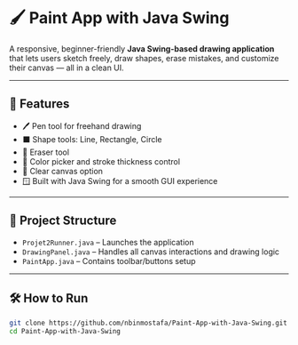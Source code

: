 # 🖌️ Paint App with Java Swing

A responsive, beginner-friendly **Java Swing-based drawing application** that lets users sketch freely, draw shapes, erase mistakes, and customize their canvas — all in a clean UI.

---

## 🚀 Features

- 🖊️ Pen tool for freehand drawing  
- ⬛ Shape tools: Line, Rectangle, Circle  
- 🧼 Eraser tool  
- 🎨 Color picker and stroke thickness control  
- 🔄 Clear canvas option  
- 🪟 Built with Java Swing for a smooth GUI experience

---

## 📁 Project Structure

- `Projet2Runner.java` – Launches the application
- `DrawingPanel.java` – Handles all canvas interactions and drawing logic
- `PaintApp.java` –  Contains toolbar/buttons setup

---

## 🛠 How to Run

```bash
git clone https://github.com/nbinmostafa/Paint-App-with-Java-Swing.git
cd Paint-App-with-Java-Swing
